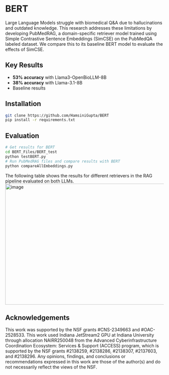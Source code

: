# BERT

Large Language Models struggle with biomedical Q&A due to hallucinations and outdated knowledge. This research addresses these limitations by developing PubMedRAG, a domain-specific retriever model trained using Simple Contrastive Sentence Embeddings (SimCSE) on the PubMedQA labeled dataset. We compare this to its baseline BERT model to evaluate the effects of SimCSE.

## Key Results

- **53% accuracy** with Llama3-OpenBioLLM-8B
- **38% accuracy** with Llama-3.1-8B  
- Baseline results

## Installation

```bash
git clone https://github.com/HamsiniGupta/BERT
pip install -r requirements.txt
```

## Evaluation
```bash
# Get results for BERT
cd BERT_Files/BERT_test
python testBERT.py
# Run PubMedRAG files and compare results with BERT
python compareAllEmbeddings.py
```
The following table shows the results for different retrievers in the RAG pipeline evaluated on both LLMs.
<img width="767" height="385" alt="image" src="https://github.com/user-attachments/assets/8d0ad4ad-dc5f-44f3-9699-8678f5203c20" />


## Acknowledgements
This work was supported by the NSF grants #CNS-2349663 and #OAC-2528533. This work used Indiana JetStream2 GPU at Indiana University through allocation NAIRR250048 from the Advanced Cyberinfrastructure Coordination Ecosystem: Services & Support (ACCESS) program, which is supported by the NSF grants #2138259, #2138286, #2138307, #2137603, and #2138296. Any opinions, findings, and conclusions or recommendations expressed in this work are those of the author(s) and do not necessarily reflect the views of the NSF.
